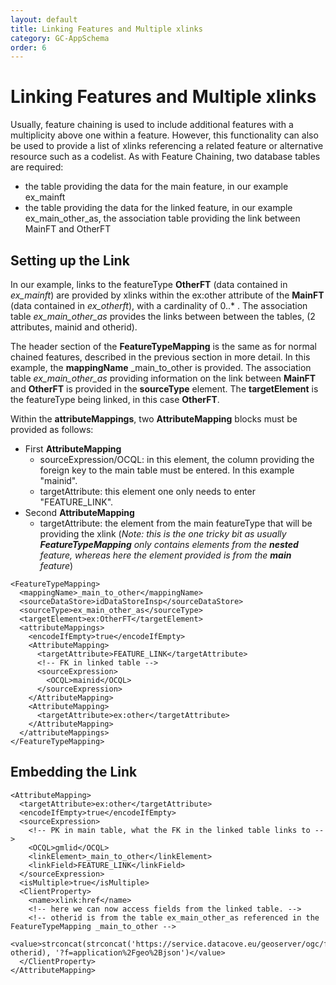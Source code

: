 ```yaml
---
layout: default
title: Linking Features and Multiple xlinks
category: GC-AppSchema
order: 6
---
```


# Linking Features and Multiple xlinks

Usually, feature chaining is used to include additional features with a multiplicity above one within a feature. However, this functionality can also be used to provide a list of xlinks referencing a related feature or alternative resource such as a codelist. As with Feature Chaining, two database tables are required:
* the table providing the data for the main feature, in our example ex_mainft
* the table providing the data for the linked feature, in our example ex_main_other_as, the association table providing the link between MainFT and OtherFT

## Setting up the Link


In our example, links to the featureType **OtherFT** (data contained in *ex_mainft*) are provided by xlinks within the ex:other attribute of the **MainFT** (data contained in *ex_otherft*), with a cardinality of 0..* . The association table *ex_main_other_as* provides the links between between the tables, (2 attributes, mainid and otherid).

The header section of the **FeatureTypeMapping** is the same as for normal chained features, described in the previous section in more detail. In this example, the **mappingName** _main_to_other is provided. The association table *ex_main_other_as* providing information on the link between **MainFT** and **OtherFT** is provided in the **sourceType** element. The **targetElement** is the featureType being linked, in this case **OtherFT**.

Within the **attributeMappings**, two **AttributeMapping** blocks must be provided as follows:

* First **AttributeMapping**
  * sourceExpression/OCQL: in this element, the column providing the foreign key to the main table must be entered. In this example "mainid".
  * targetAttribute: this element one only needs to enter "FEATURE_LINK".
* Second **AttributeMapping**
  * targetAttribute: the element from the main featureType that will be providing the xlink (*Note: this is the one tricky bit as usually **FeatureTypeMapping** only contains elements from the **nested** feature, whereas here the element provided is from the **main** feature*)

```
<FeatureTypeMapping>
  <mappingName>_main_to_other</mappingName>
  <sourceDataStore>idDataStoreInsp</sourceDataStore>
  <sourceType>ex_main_other_as</sourceType>
  <targetElement>ex:OtherFT</targetElement>
  <attributeMappings>
	<encodeIfEmpty>true</encodeIfEmpty>
	<AttributeMapping>
	  <targetAttribute>FEATURE_LINK</targetAttribute>
	  <!-- FK in linked table -->
	  <sourceExpression>
		<OCQL>mainid</OCQL>
	  </sourceExpression>
	</AttributeMapping>
	<AttributeMapping>
	  <targetAttribute>ex:other</targetAttribute>
	</AttributeMapping>
  </attributeMappings>
</FeatureTypeMapping>	
```

## Embedding the Link

```
<AttributeMapping>
  <targetAttribute>ex:other</targetAttribute>
  <encodeIfEmpty>true</encodeIfEmpty>
  <sourceExpression>
    <!-- PK in main table, what the FK in the linked table links to -->
    <OCQL>gmlid</OCQL>
    <linkElement>_main_to_other</linkElement>
    <linkField>FEATURE_LINK</linkField>
  </sourceExpression>
  <isMultiple>true</isMultiple>
  <ClientProperty>
    <name>xlink:href</name>
    <!-- here we can now access fields from the linked table. -->
    <!-- otherid is from the table ex_main_other_as referenced in the FeatureTypeMapping _main_to_other -->
    <value>strconcat(strconcat('https://service.datacove.eu/geoserver/ogc/features/collections/ex:OtherFT/items/', otherid), '?f=application%2Fgeo%2Bjson')</value>
  </ClientProperty>
</AttributeMapping>					
```

